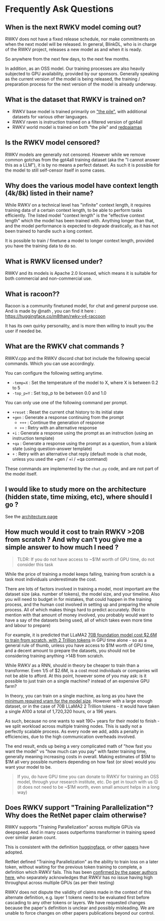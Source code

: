 # Frequently Ask Questions

## When is the next RWKV model coming out?

RWKV does not have a fixed release schedule, nor make commitments on when the next model will be released. In general, BlinkDL, who is in charge of the RWKV project, releases a new model as and when it is ready.

So anywhere from the next few days, to the next few months. 

In addition, as an OSS model. Our training processes are also heavily subjected to GPU availability, provided by our sponsors.
Generally speaking as the current version of the model is being released, the training / preparation process for the next version of the model is already underway.

## What is the dataset that RWKV is trained on?

- RWKV base model is trained primarily on ["the pile"](https://pile.eleuther.ai/), with additional datasets for various other languages.
- RWKV raven is instruction trained on a filtered version of gpt4all
- RWKV world model is trained on both "the pile" and [redpajamas](https://github.com/togethercomputer/RedPajama-Data)

## Is the RWKV model censored?

RWKV models are generally not censored. However while we remove common gotchas from the gpt4all training dataset (aka the "I cannot answer this as a LLM"), it is by no means a perfect dataset. As such it is possible for the model to still self-censor itself in some cases.

## Why does the various model have context length (4k/8k) listed in their name? 

While RWKV on a technical level has "infinite" context length, it requires training data of a certain context length, to be able to perform tasks efficiently. The listed model "context length" is the "effective context length" which the model has been trained with. Anything longer than that, and the model performance is expected to degrade drastically, as it has not been trained to handle such a long context.

It is possible to train / finetune a model to longer context length, provided you have the training data to do so.

## What is RWKV licensed under?

RWKV and its models is Apache 2.0 licensed, which means it is suitable for both commercial and non-commercial use.

## What is racoon??

Racoon is a community finetuned model, for chat and general purpose use. And is made by @nath , you can find it here : https://huggingface.co/m8than/rwkv-v4-raccoon

It has its own quirky personality, and is more then willing to insult you the user if needed be.

## What are the RWKV chat commands ?

RWKV.cpp and the RWKV discord chat bot include the following special commands. Which you can use accordingly.

You can configure the following setting anytime.

- `-temp=X` : Set the temperature of the model to X, where X is between 0.2 to 5
- `-top_p=Y` : Set top_p to be between 0.0 and 1.0

You can only use one of the following command per prompt.

- `+reset` : Reset the current chat history to its initial state
- `+gen` : Generate a response continuing from the prompt
    - `+++` : Continue the generation of response
    - `++` : Retry with an alternative response
- `+i` : Generate a response using the prompt as an instruction (using an instruction template)
- `+qa` : Generate a response using the prompt as a question, from a blank state (using question-answer template)
- `+` : Retry with an alternative chat reply (default mode is chat mode, unless you used the +gen / +i / +qa command)

These commands are implemented by the `chat.py` code, and are not part of the model itself.

## I would like to study more on the architecture (hidden state, time mixing, etc), where should I go ?

See the [architecture page](../advance/architecture.md)

## How much would it cost to train RWKV >20B from scratch ? And why can't you give me a simple answer to how much I need ?

> TLDR: If you do not have access to ~$1M worth of GPU time, do not consider this task

While the price of training a model keeps falling, training from scratch is a task most individuals underestimate the cost.

There are lots of factors involved in training a model, most important are the dataset size (aka. number of tokens), the model size, and your timeline. Also you will need to budget in for mistakes, that could happen in the training process, and the human cost involved in setting up and preparing the whole process. All of which makes things hard to predict accurately. (Not to mention with that amount of money involved, you probably would want to have a say of the datasets being used, all of which takes even more time and labour to prepare)

For example, it is predicted that LLaMA2 [70B foundation model cost $2.6M to train from scratch, with 2 Trillion tokens](https://twitter.com/moinnadeem/status/1681393075367841792) in GPU time alone - so as a general rule of thumb, unless you have access to $1M worth of GPU time, and a decent amount to prepare the datasets, you should not be considering training anything >14B from scratch.

While RWKV as a RNN, should in theory be cheaper to train than a transformer. Even 1/5 of $2.6M, is a cost most individuals or companies will not be able to afford.
At this point, however some of you may ask: is it possible to just train on a single machine? instead of an expensive GPU farm?

In theory, you can train on a single machine, as long as you have the [minimum required vram for the model size](https://wiki.rwkv.com/advance/finetune.html#how-much-gpu-vram-do-you-need). However with a large enough dataset, or in the case of 70B LLaMA2 2 Trillion tokens - it would have taken a single A100 a total of 1,720,320 hours, or a 196 years.

As such, because no one wants to wait 190+ years for their model to finish - we split workload across multiple training nodes. This is sadly not a perfectly scalable process. As every node we add, adds a penalty in efficiencies, due to the high communication overheads involved.

The end result, ends up being a very complicated math of "how fast you want the model" vs "how much can you pay" with faster training time, generally meaning increasing costs in overall. Making estimates of $5M to $1M all very possible numbers depending on how fast (or slow) would you want your model to be.

> If you, do have GPU time you can donate to RWKV for training an OSS model, through your research institute, etc. Do get in touch with us 😉 (it does not need to be ~$1M worth, even small amount helps in a long way)

## Does RWKV support "Training Parallelization"? Why does the RetNet paper claim otherwise?

RWKV supports "Training Parallelization" across multiple GPUs via deepspeed. And in many cases outperforms transformer in training speed over similar param count.

This is consistent with the definition [huggingface](https://huggingface.co/docs/transformers/v4.15.0/parallelism), or other [papers](https://www.researchgate.net/figure/Different-Training-Parallelization-Strategies_fig2_334821612) have adopted.

RetNet defined "Training Parallelization" as the ability to train loss on a later token, without waiting for the previous token training to complete, a definition which RWKV fails. This has been [confirmed by the paper authors here](https://web.archive.org/web/20230916013316/https://github.com/microsoft/unilm/issues/1243), who separately acknowledges that RWKV has no issue having high throughput across multiple GPUs (as per their testing)

RWKV does not dispute the validity of claims made in the context of this alternate definition, e.g. layer 1 tokens need to be evaluated first before cascading to any other tokens or layers. We have requested changes because the paper's definition is unclear and possibly misleading. We are unable to force changes on other papers publications beyond our control.
